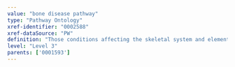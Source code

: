 ```yaml
---
value: "bone disease pathway"
type: "Pathway Ontology"
xref-identifier: "0002588"
xref-dataSource: "PW"
definition: "Those conditions affecting the skeletal system and elements associated with it, arising from deregulation in a number of pathways."
level: "Level 3"
parents: ['0001593']
---
```

